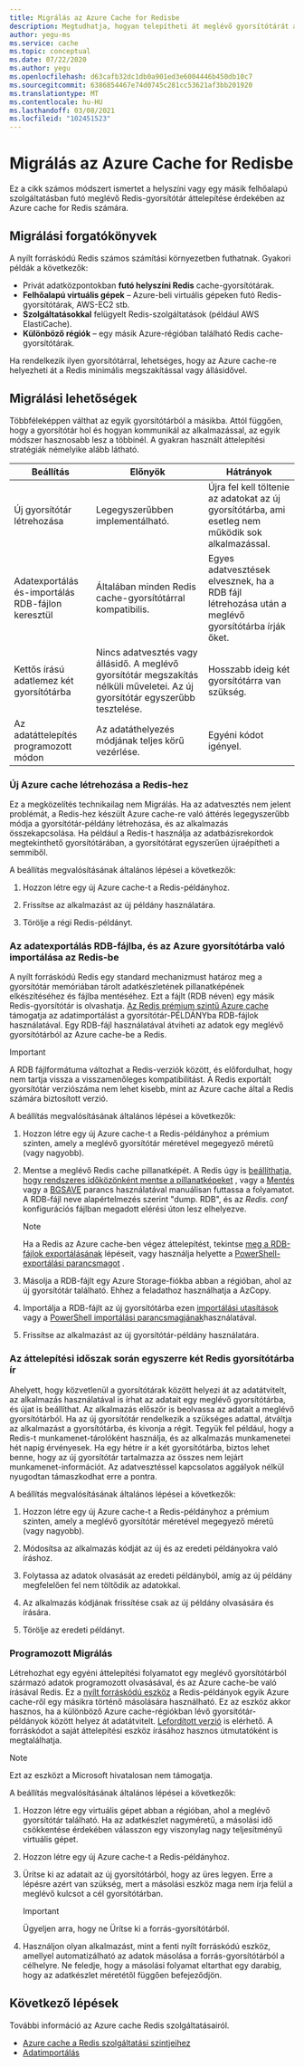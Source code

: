 ```yaml
---
title: Migrálás az Azure Cache for Redisbe
description: Megtudhatja, hogyan telepítheti át meglévő gyorsítótárát az Azure cache-be a Redis
author: yegu-ms
ms.service: cache
ms.topic: conceptual
ms.date: 07/22/2020
ms.author: yegu
ms.openlocfilehash: d63cafb32dc1db0a901ed3e6004446b450db10c7
ms.sourcegitcommit: 6386854467e74d0745c281cc53621af3bb201920
ms.translationtype: MT
ms.contentlocale: hu-HU
ms.lasthandoff: 03/08/2021
ms.locfileid: "102451523"
---
```

# <a name="migrate-to-azure-cache-for-redis"></a>Migrálás az Azure Cache for Redisbe
Ez a cikk számos módszert ismertet a helyszíni vagy egy másik felhőalapú szolgáltatásban futó meglévő Redis-gyorsítótár áttelepítése érdekében az Azure cache for Redis számára.

## <a name="migration-scenarios"></a>Migrálási forgatókönyvek
A nyílt forráskódú Redis számos számítási környezetben futhatnak. Gyakori példák a következők:

- Privát adatközpontokban **futó helyszíni Redis** cache-gyorsítótárak.
- **Felhőalapú virtuális gépek** – Azure-beli virtuális gépeken futó Redis-gyorsítótárak, AWS-EC2 stb.
- **Szolgáltatásokkal** felügyelt Redis-szolgáltatások (például AWS ElastiCache).
- **Különböző régiók** – egy másik Azure-régióban található Redis cache-gyorsítótárak.

Ha rendelkezik ilyen gyorsítótárral, lehetséges, hogy az Azure cache-re helyezheti át a Redis minimális megszakítással vagy állásidővel.

## <a name="migration-options"></a>Migrálási lehetőségek

Többféleképpen válthat az egyik gyorsítótárból a másikba. Attól függően, hogy a gyorsítótár hol és hogyan kommunikál az alkalmazással, az egyik módszer hasznosabb lesz a többinél. A gyakran használt áttelepítési stratégiák némelyike alább látható.

   | Beállítás       | Előnyök | Hátrányok |
   | ------------ | ---------- | ------------- |
   | Új gyorsítótár létrehozása | Legegyszerűbben implementálható. | Újra fel kell töltenie az adatokat az új gyorsítótárba, ami esetleg nem működik sok alkalmazással. |
   | Adatexportálás és-importálás RDB-fájlon keresztül | Általában minden Redis cache-gyorsítótárral kompatibilis. | Egyes adatvesztések elvesznek, ha a RDB fájl létrehozása után a meglévő gyorsítótárba írják őket. | 
   | Kettős írású adatlemez két gyorsítótárba | Nincs adatvesztés vagy állásidő. A meglévő gyorsítótár megszakítás nélküli műveletei. Az új gyorsítótár egyszerűbb tesztelése. | Hosszabb ideig két gyorsítótárra van szükség. | 
   | Az adatáttelepítés programozott módon | Az adatáthelyezés módjának teljes körű vezérlése. | Egyéni kódot igényel. | 

### <a name="create-a-new-azure-cache-for-redis"></a>Új Azure cache létrehozása a Redis-hez

Ez a megközelítés technikailag nem Migrálás. Ha az adatvesztés nem jelent problémát, a Redis-hez készült Azure cache-re való áttérés legegyszerűbb módja a gyorsítótár-példány létrehozása, és az alkalmazás összekapcsolása. Ha például a Redis-t használja az adatbázisrekordok megtekinthető gyorsítótárában, a gyorsítótárat egyszerűen újraépítheti a semmiből.

A beállítás megvalósításának általános lépései a következők:

1. Hozzon létre egy új Azure cache-t a Redis-példányhoz.

2. Frissítse az alkalmazást az új példány használatára.

3. Törölje a régi Redis-példányt.

### <a name="export-data-to-an-rdb-file-and-import-it-into-azure-cache-for-redis"></a>Az adatexportálás RDB-fájlba, és az Azure gyorsítótárba való importálása az Redis-be

A nyílt forráskódú Redis egy standard mechanizmust határoz meg a gyorsítótár memóriában tárolt adatkészletének pillanatképének elkészítéséhez és fájlba mentéséhez. Ezt a fájlt (RDB néven) egy másik Redis-gyorsítótár is olvashatja. [Az Redis prémium szintű Azure cache](cache-overview.md#service-tiers) támogatja az adatimportálást a gyorsítótár-PÉLDÁNYba RDB-fájlok használatával. Egy RDB-fájl használatával átviheti az adatok egy meglévő gyorsítótárból az Azure cache-be a Redis.

> [!IMPORTANT]
> A RDB fájlformátuma változhat a Redis-verziók között, és előfordulhat, hogy nem tartja vissza a visszamenőleges kompatibilitást. A Redis exportált gyorsítótár verziószáma nem lehet kisebb, mint az Azure cache által a Redis számára biztosított verzió.
>

A beállítás megvalósításának általános lépései a következők:

1. Hozzon létre egy új Azure cache-t a Redis-példányhoz a prémium szinten, amely a meglévő gyorsítótár méretével megegyező méretű (vagy nagyobb).

2. Mentse a meglévő Redis cache pillanatképét. A Redis úgy is [beállíthatja, hogy rendszeres időközönként mentse a pillanatképeket](https://redis.io/topics/persistence) , vagy a [Mentés](https://redis.io/commands/save) vagy a [BGSAVE](https://redis.io/commands/bgsave) parancs használatával manuálisan futtassa a folyamatot. A RDB-fájl neve alapértelmezés szerint "dump. RDB", és az *Redis. conf* konfigurációs fájlban megadott elérési úton lesz elhelyezve.

    > [!NOTE]
    > Ha a Redis az Azure cache-ben végez áttelepítést, tekintse [meg a RDB-fájlok exportálásának](cache-how-to-import-export-data.md) lépéseit, vagy használja helyette a [PowerShell-exportálási parancsmagot](/powershell/module/azurerm.rediscache/export-azurermrediscache) .
    >

3. Másolja a RDB-fájlt egy Azure Storage-fiókba abban a régióban, ahol az új gyorsítótár található. Ehhez a feladathoz használhatja a AzCopy.

4. Importálja a RDB-fájlt az új gyorsítótárba ezen [importálási utasítások](cache-how-to-import-export-data.md) vagy a [PowerShell importálási parancsmagjának](/powershell/module/azurerm.rediscache/import-azurermrediscache)használatával.

5. Frissítse az alkalmazást az új gyorsítótár-példány használatára.

### <a name="write-to-two-redis-caches-simultaneously-during-migration-period"></a>Az áttelepítési időszak során egyszerre két Redis gyorsítótárba ír

Ahelyett, hogy közvetlenül a gyorsítótárak között helyezi át az adatátvitelt, az alkalmazás használatával is írhat az adatait egy meglévő gyorsítótárba, és újat is beállíthat. Az alkalmazás először is beolvassa az adatait a meglévő gyorsítótárból. Ha az új gyorsítótár rendelkezik a szükséges adattal, átváltja az alkalmazást a gyorsítótárba, és kivonja a régit. Tegyük fel például, hogy a Redis-t munkamenet-tárolóként használja, és az alkalmazás munkamenetei hét napig érvényesek. Ha egy hétre ír a két gyorsítótárba, biztos lehet benne, hogy az új gyorsítótár tartalmazza az összes nem lejárt munkamenet-információt. Az adatvesztéssel kapcsolatos aggályok nélkül nyugodtan támaszkodhat erre a pontra.

A beállítás megvalósításának általános lépései a következők:

1. Hozzon létre egy új Azure cache-t a Redis-példányhoz a prémium szinten, amely a meglévő gyorsítótár méretével megegyező méretű (vagy nagyobb).

2. Módosítsa az alkalmazás kódját az új és az eredeti példányokra való íráshoz.

3. Folytassa az adatok olvasását az eredeti példányból, amíg az új példány megfelelően fel nem töltődik az adatokkal.

4. Az alkalmazás kódjának frissítése csak az új példány olvasására és írására.

5. Törölje az eredeti példányt.

### <a name="migrate-programmatically"></a>Programozott Migrálás

Létrehozhat egy egyéni áttelepítési folyamatot egy meglévő gyorsítótárból származó adatok programozott olvasásával, és az Azure cache-be való írásával Redis. Ez a [nyílt forráskódú eszköz](https://github.com/deepakverma/redis-copy) a Redis-példányok egyik Azure cache-ről egy másikra történő másolására használható. Ez az eszköz akkor hasznos, ha a különböző Azure cache-régiókban lévő gyorsítótár-példányok között helyez át adatátvitelt. [Lefordított verzió](https://github.com/deepakverma/redis-copy/releases/download/alpha/Release.zip) is elérhető. A forráskódot a saját áttelepítési eszköz írásához hasznos útmutatóként is megtalálhatja.

> [!NOTE]
> Ezt az eszközt a Microsoft hivatalosan nem támogatja. 
>

A beállítás megvalósításának általános lépései a következők:

1. Hozzon létre egy virtuális gépet abban a régióban, ahol a meglévő gyorsítótár található. Ha az adatkészlet nagyméretű, a másolási idő csökkentése érdekében válasszon egy viszonylag nagy teljesítményű virtuális gépet.

2. Hozzon létre egy új Azure cache-t a Redis-példányhoz.

3. Ürítse ki az adatait az új gyorsítótárból, hogy az üres legyen. Erre a lépésre azért van szükség, mert a másolási eszköz maga nem írja felül a meglévő kulcsot a cél gyorsítótárban.

    > [!IMPORTANT]
    > Ügyeljen arra, hogy ne Ürítse ki a forrás-gyorsítótárból.
    >

4. Használjon olyan alkalmazást, mint a fenti nyílt forráskódú eszköz, amellyel automatizálható az adatok másolása a forrás-gyorsítótárból a célhelyre. Ne feledje, hogy a másolási folyamat eltarthat egy darabig, hogy az adatkészlet méretétől függően befejeződjön.

## <a name="next-steps"></a>Következő lépések
További információ az Azure cache Redis szolgáltatásairól.

* [Azure cache a Redis szolgáltatási szintjeihez](cache-overview.md#service-tiers)
* [Adatimportálás](cache-how-to-import-export-data.md#import)